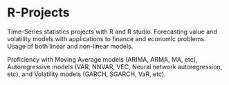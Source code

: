 # R-Projects
Time-Series statistics projects with R and R studio. Forecasting value and volatility models with applications to finance and economic problems. Usage of both linear and non-linear models.

Proficiency with Moving Average models (ARIMA, ARMA, MA, etc), Autoregressive models (VAR, NNVAR, VEC, Neural network autoregression, etc), and Volatility models (GARCH, SGARCH, VaR, etc). 
